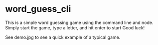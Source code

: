 # word_guess_cli

This is a simple word guessing game using the command line and node. Simply start the game, type a letter, and hit enter to start
Good luck!

See demo.jpg to see a quick example of a typical game.
